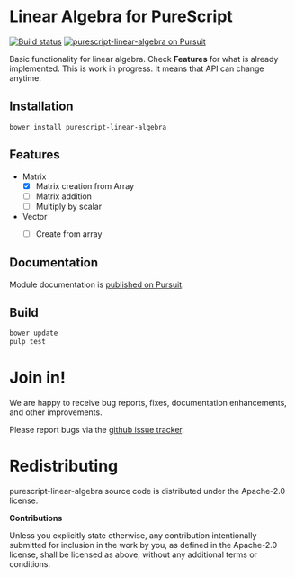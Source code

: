 # Linear Algebra for PureScript

[![Build status](https://travis-ci.org/klangner/purescript-linear-algebra.svg?branch=master)](https://travis-ci.org/klangner/purescript-linear-algebra)
<a href="https://pursuit.purescript.org/packages/purescript-linear-algebra">
  <img src="https://pursuit.purescript.org/packages/purescript-linear-algebra/badge"
       alt="purescript-linear-algebra on Pursuit">
  </img>
</a>

Basic functionality for linear algebra. Check **Features** for what is already implemented.
This is work in progress. It means that API can change anytime.


## Installation

```
bower install purescript-linear-algebra
```

## Features

  * Matrix
    * [x] Matrix creation from Array
    * [ ] Matrix addition
    * [ ] Multiply by scalar
  * Vector
    * [ ] Create from array


## Documentation

Module documentation is [published on Pursuit](http://pursuit.purescript.org/packages/purescript-linear-algebra).


## Build

```bash
bower update
pulp test
```


# Join in!

We are happy to receive bug reports, fixes, documentation enhancements,
and other improvements.

Please report bugs via the
[github issue tracker](http://github.com/klangner/purescript-linear-algebra/issues).



# Redistributing

purescript-linear-algebra source code is distributed under the Apache-2.0 license.

**Contributions**

Unless you explicitly state otherwise, any contribution intentionally submitted
for inclusion in the work by you, as defined in the Apache-2.0 license, shall be
licensed as above, without any additional terms or conditions.
